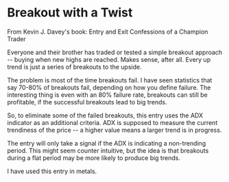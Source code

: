 # Breakout with a Twist

From Kevin J. Davey's book: Entry and Exit Confessions of a Champion Trader

Everyone and their brother has traded or tested a simple breakout approach -- buying when new highs are reached. 
Makes sense, after all. Every up trend is just a series of breakouts to the upside.

The problem is most of the time breakouts fail. 
I have seen statistics that say 70-80% of breakouts fail, depending on how you define failure. 
The interesting thing is even with an 80% failure rate, breakouts can still be profitable, 
if the successful breakouts lead to big trends.

So, to eliminate some of the failed breakouts, this entry uses the ADX indicator as an additional criteria. 
ADX is supposed to measure the current trendiness of the price -- a higher value means a larger trend is in progress.

The entry will only take a signal if the ADX is indicating a non-trending period. 
This might seem counter intuitive, but the idea is that breakouts during a flat period may be more likely to produce big trends.

I have used this entry in metals.

